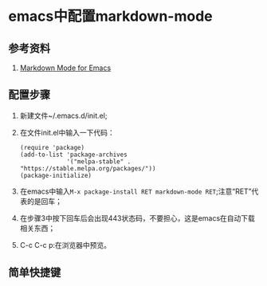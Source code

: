 # emacs中配置markdown-mode

## 参考资料 ##

1. [Markdown Mode for Emacs](https://jblevins.org/projects/markdown-mode/)

## 配置步骤 ##

1. 新建文件~/.emacs.d/init.el;
2. 在文件init.el中输入一下代码：

   ```
   (require 'package)
   (add-to-list 'package-archives
	            '("melpa-stable" . "https://stable.melpa.org/packages/"))
   (package-initialize)
   ```
   
3. 在emacs中输入`M-x package-install RET markdown-mode RET`;注意“RET”代表的是回车；
4. 在步骤3中按下回车后会出现443状态码，不要担心，这是emacs在自动下载相关东西；
5. C-c C-c p:在浏览器中预览。

## 简单快捷键 ##


